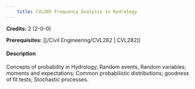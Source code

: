 ```yaml
---
    title: CVL385 Frequency Analysis in Hydrology
---
```

**Credits:** 2 (2-0-0)



**Prerequisites:** [[/Civil Engineering/CVL282 | CVL282]]

#### Description 
Concepts of probability in Hydrology, Random events, Random variables; moments and expectations; Common probabilistic distributions; goodness of fit tests; Stochastic processes.